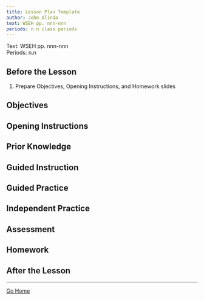 ```yaml
---
title: Lesson Plan Template
author: John Olinda
text: WSEH pp. nnn-nnn
periods: n.n class periods
---
```


Text: WSEH pp. nnn-nnn  
Periods: n.n

## Before the Lesson

1. Prepare Objectives, Opening Instructions, and Homework slides

## Objectives



## Opening Instructions



## Prior Knowledge



## Guided Instruction



## Guided Practice



## Independent Practice



## Assessment



## Homework



## After the Lesson

---

[Go Home](index.html)